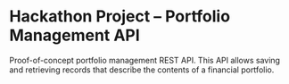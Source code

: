 # Hackathon Project – Portfolio Management API
Proof-of-concept portfolio management REST API. This API allows saving and retrieving records that describe the contents of a financial portfolio.
